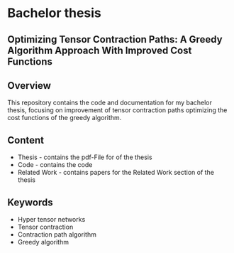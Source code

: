 # Bachelor thesis
## Optimizing Tensor Contraction Paths: A Greedy Algorithm Approach With Improved Cost Functions

## Overview

This repository contains the code and documentation for my bachelor thesis, focusing on improvement of tensor contraction paths optimizing the cost functions of the greedy algorithm. 

## Content
- Thesis - contains the pdf-File for of the thesis
- Code - contains the code 
- Related Work - contains papers for the Related Work section of the thesis


## Keywords
- Hyper tensor networks
- Tensor contraction
- Contraction path algorithm
- Greedy algorithm